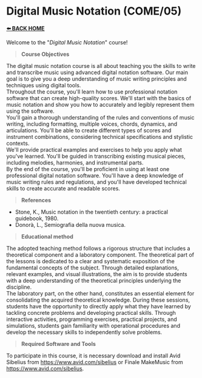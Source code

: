 # **Digital Music Notation (COME/05)**  

[**⬅️ BACK HOME**](/HOME.md)  

Welcome to the "*Digital Music Notation*" course!  

> **Course Objectives**  

The digital music notation course is all about teaching you the skills to write and transcribe music using advanced digital notation software. Our main goal is to give you a deep understanding of music writing principles and techniques using digital tools.  
Throughout the course, you'll learn how to use professional notation software that can create high-quality scores. We'll start with the basics of music notation and show you how to accurately and legibly represent them using the software.  
You'll gain a thorough understanding of the rules and conventions of music writing, including formatting, multiple voices, chords, dynamics, and articulations. You'll be able to create different types of scores and instrument combinations, considering technical specifications and stylistic contexts.  
We'll provide practical examples and exercises to help you apply what you've learned. You'll be guided in transcribing existing musical pieces, including melodies, harmonies, and instrumental parts.  
By the end of the course, you'll be proficient in using at least one professional digital notation software. You'll have a deep knowledge of music writing rules and regulations, and you'll have developed technical skills to create accurate and readable scores.  


> **References**  

- Stone, K., Music notation in the twentieth century: a practical guidebook, 1980.
- Donorà, L., Semiografia della nuova musica.

> **Educational method**  

The adopted teaching method follows a rigorous structure that includes a theoretical component and a laboratory component. The theoretical part of the lessons is dedicated to a clear and systematic exposition of the fundamental concepts of the subject. Through detailed explanations, relevant examples, and visual illustrations, the aim is to provide students with a deep understanding of the theoretical principles underlying the discipline.  
The laboratory part, on the other hand, constitutes an essential element for consolidating the acquired theoretical knowledge. During these sessions, students have the opportunity to directly apply what they have learned by tackling concrete problems and developing practical skills. Through interactive activities, programming exercises, practical projects, and simulations, students gain familiarity with operational procedures and develop the necessary skills to independently solve problems.  


> **Required Software and Tools**  

To participate in this course, it is necessary download and install Avid Sibelius from https://www.avid.com/sibelius or Finale MakeMusic from https://www.avid.com/sibelius.  













